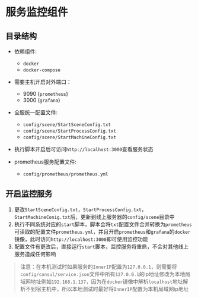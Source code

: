 # 服务监控组件

## 目录结构

- 依赖组件:
    * `docker` 
    * `docker-compose` 

- 需要主机开启对外端口：
    * 9090 (`prometheus`)
    * 3000 (`grafana`)

- 全服统一配置文件:
    * `config/scene/StartSceneConfig.txt`
    * `config/scene/StartProcessConfig.txt`
    * `config/scene/StartMachineConfig.txt`

- 执行脚本开启后可访问`http://localhost:3000`查看服务状态

- prometheus服务配置文件:
    * `config/prometheus/prometheus.yml`

## 开启监控服务
1. 更改`StartSceneConfig.txt`，`StartProcessConfig.txt`，`StartMachineConig.txt`后，更新到线上服务器的`config/scene`目录中
2. 执行不同系统对应的`start`脚本，脚本会将`txt`配置文件合并转换为`prometheus`可读取的配置文件`prometheus.yml`，并且开启`prometheus`和`grafana`的`docker`镜像，此时访问`http://localhost:3000`即可使用监控功能
3. 配置文件有更改后，直接运行`start`脚本，监控服务将重启，不会对其他线上服务造成任何影响
> 注意：在本机测试时如果服务的`InnerIP`配置为`127.0.0.1`，则需要将`config/consul/service.json`文件中所有`127.0.0.1`的ip地址修改为本地局域网地址例如`192.168.1.137`，因为在`docker`镜像中解析`localhost`地址解析不到宿主机中，所以本地测试时最好将`InnerIP`配置为本机局域网ip地址
